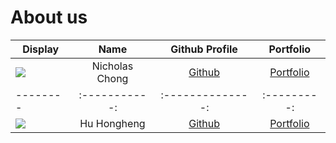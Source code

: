 # About us


Display |     Name     |              Github Profile              | Portfolio 
--------|:------------:|:----------------------------------------:|:---------:
![](https://via.placeholder.com/100.png?text=Photo) | Nicholas Chong | [Github](https://github.com/nicholascxh) | [Portfolio](docs/team/johndoe.md)
--------|:-----------:|:--------------:|:---------:
![](https://via.placeholder.com/100.png?text=Photo) | Hu Hongheng | [Github](https://github.com/) | [Portfolio](docs/team/johndoe.md)


